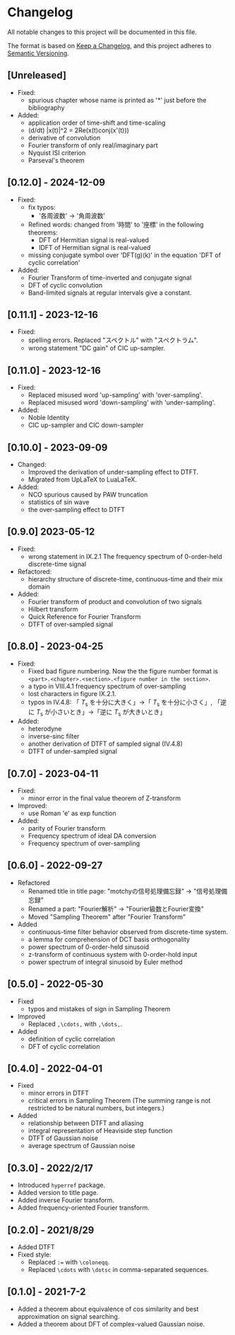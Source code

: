 # Changelog

All notable changes to this project will be documented in this file.

The format is based on [Keep a Changelog](https://keepachangelog.com/en/1.0.0/),
and this project adheres to [Semantic Versioning](https://semver.org/spec/v2.0.0.html).

## [Unreleased]

- Fixed:
  - spurious chapter whose name is printed as '*' just before the bibliography
- Added:
  - application order of time-shift and time-scaling
  - (d/dt) |x(t)|^2 = 2Re(x(t)conj(x'(t)))
  - derivative of convolution
  - Fourier transform of only real/imaginary part
  - Nyquist ISI criterion
  - Parseval's theorem

## [0.12.0] - 2024-12-09

- Fixed:
  - fix typos:
    - '各周波数' -> '角周波数'
  - Refined words: changed from '時間' to '座標' in the following theorems:
    - DFT of Hermitian signal is real-valued
    - IDFT of Hermitian signal is real-valued
  - missing conjugate symbol over 'DFT(g)(k)' in the equation 'DFT of cyclic correlation'
- Added:
  - Fourier Transform of time-inverted and conjugate signal
  - DFT of cyclic convolution
  - Band-limited signals at regular intervals give a constant.

## [0.11.1] - 2023-12-16

- Fixed:
  - spelling errors. Replaced "スペクトル" with "スペクトラム".
  - wrong statement "DC gain" of CIC up-sampler.

## [0.11.0] - 2023-12-16

- Fixed:
  - Replaced misused word 'up-sampling' with 'over-sampling'.
  - Replaced misused word 'down-sampling' with 'under-sampling'.
- Added:
  - Noble Identity
  - CIC up-sampler and CIC down-sampler

## [0.10.0] - 2023-09-09

- Changed:
  - Improved the derivation of under-sampling effect to DTFT.
  - Migrated from UpLaTeX to LuaLaTeX.
- Added:
  - NCO spurious caused by PAW truncation
  - statistics of sin wave
  - the over-sampling effect to DTFT

## [0.9.0]  2023-05-12

- Fixed:
  - wrong statement in IX.2.1 The frequency spectrum of 0-order-held discrete-time signal
- Refactored:
  - hierarchy structure of discrete-time, continuous-time and their mix domain
- Added:
  - Fourier transform of product and convolution of two signals
  - Hilbert transform
  - Quick Reference for Fourier Transform
  - DTFT of over-sampled signal

## [0.8.0] - 2023-04-25

- Fixed:
  - Fixed bad figure numbering. Now the the figure number format is `<part>.<chapter>.<section>.<figure number in the section>`.
  - a typo in VIII.4.1 frequency spectrum of over-sampling
  - lost characters in figure IX.2.1.
  - typos in IV.4.8: 「 $T_\text{s}$ を十分に大きく」→「 $T_\text{s}$ を十分に小さく」, 「逆に $T_\text{s}$ が小さいとき」→「逆に $T_\text{s}$ が大きいとき」
- Added:
  - heterodyne
  - inverse-sinc filter
  - another derivation of DTFT of sampled signal (IV.4.8)
  - DTFT of under-sampled signal

## [0.7.0] - 2023-04-11

- Fixed:
  - minor error in the final value theorem of Z-transform
- Improved:
  - use Roman 'e' as exp function
- Added:
  - parity of Fourier transform
  - Frequency spectrum of ideal DA conversion
  - Frequency spectrum of over-sampling

## [0.6.0] - 2022-09-27

- Refactored
  - Renamed title in title page: "motchyの信号処理備忘録" -> "信号処理備忘録"
  - Renamed a part: "Fourier解析" -> "Fourier級数とFourier変換"
  - Moved "Sampling Theorem" after "Fourier Transform"
- Added
  - continuous-time filter behavior observed from discrete-time system.
  - a lemma for comprehension of DCT basis orthogonality
  - power spectrum of 0-order-held sinusoid
  - z-transform of continuous system with 0-order-hold input
  - power spectrum of integral sinusoid by Euler method

## [0.5.0] - 2022-05-30

- Fixed
  - typos and mistakes of sign in Sampling Theorem
- Improved
  - Replaced `,\cdots,` with `,\dots,`.
- Added
  - definition of cyclic correlation
  - DFT of cyclic correlation

## [0.4.0] - 2022-04-01

- Fixed
  - minor errors in DTFT
  - critical errors in Sampling Theorem (The summing range is not restricted to be natural numbers, but integers.)
- Added
  - relationship between DTFT and aliasing
  - integral representation of Heaviside step function
  - DTFT of Gaussian noise
  - average spectrum of Gaussian noise

## [0.3.0] - 2022/2/17

- Introduced `hyperref` package.
- Added version to title page.
- Added inverse Fourier transform.
- Added frequency-oriented Fourier transform.

## [0.2.0] - 2021/8/29

- Added DTFT
- Fixed style:
  - Replaced `:=` with `\coloneqq`.
  - Replaced `\cdots` with `\dotsc` in comma-separated sequences.

## [0.1.0] - 2021-7-2

- Added a theorem about equivalence of cos similarity and best approximation on signal searching.
- Added a theorem about DFT of complex-valued Gaussian noise.
